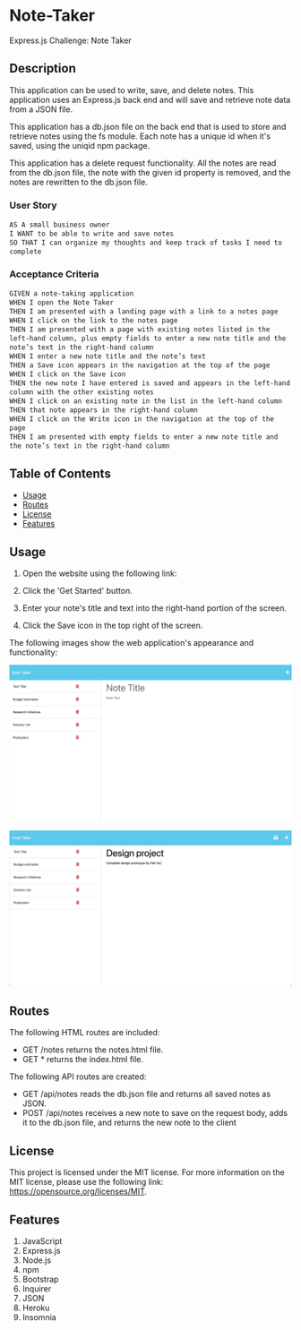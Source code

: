 # Note-Taker
Express.js Challenge: Note Taker

## Description

This application can be used to write, save, and delete notes. This application uses an Express.js back end and will save and retrieve note data from a JSON file.

This application has a db.json file on the back end that is used to store and retrieve notes using the fs module. Each note has a unique id when it's saved, using the uniqid npm package.

This application has a delete request functionality. All the notes are read from the db.json file, the note with the given id property is removed, and the notes are rewritten to the db.json file.

### User Story

```
AS A small business owner
I WANT to be able to write and save notes
SO THAT I can organize my thoughts and keep track of tasks I need to complete
```

### Acceptance Criteria

```
GIVEN a note-taking application
WHEN I open the Note Taker
THEN I am presented with a landing page with a link to a notes page
WHEN I click on the link to the notes page
THEN I am presented with a page with existing notes listed in the left-hand column, plus empty fields to enter a new note title and the note’s text in the right-hand column
WHEN I enter a new note title and the note’s text
THEN a Save icon appears in the navigation at the top of the page
WHEN I click on the Save icon
THEN the new note I have entered is saved and appears in the left-hand column with the other existing notes
WHEN I click on an existing note in the list in the left-hand column
THEN that note appears in the right-hand column
WHEN I click on the Write icon in the navigation at the top of the page
THEN I am presented with empty fields to enter a new note title and the note’s text in the right-hand column
```

## Table of Contents

- [Usage](#usage)
- [Routes](#routes)
- [License](#license)
- [Features](#Features)

## Usage

1. Open the website using the following link:
<!-- [Live website](https://karinnesagir.github.io/Code-Quiz/) -->

2. Click the 'Get Started' button.

3. Enter your note's title and text into the right-hand portion of the screen.

4. Click the Save icon in the top right of the screen.

The following images show the web application's appearance and functionality:

![Application appearance](./assets/images/appearance.jpg)

![Application functionality](./assets/images/appearance2.jpg)

## Routes 

The following HTML routes are included:
* GET /notes returns the notes.html file.
* GET * returns the index.html file.

The following API routes are created:
* GET /api/notes reads the db.json file and returns all saved notes as JSON.
* POST /api/notes receives a new note to save on the request body, adds it to the db.json file, and returns the new note to the client

## License

This project is licensed under the MIT license. For more information on the MIT license, please use the following link: https://opensource.org/licenses/MIT.

## Features

1. JavaScript
2. Express.js
3. Node.js
4. npm
5. Bootstrap
6. Inquirer
7. JSON
8. Heroku
9. Insomnia